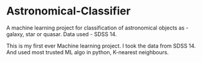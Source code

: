 # Astronomical-Classifier
A machine learning project for classification of astronomical objects as - galaxy, star or quasar. Data used - SDSS 14.
<p> This is my first ever Machine learning project. I took the data from SDSS 14. 
    And used most trusted ML algo in python, K-nearest neighbours. <p>

